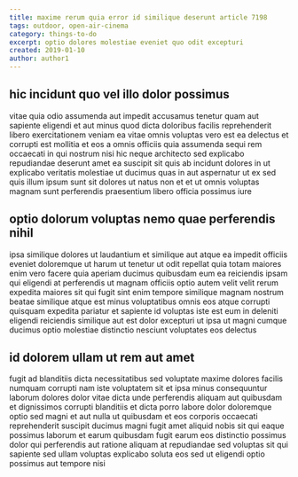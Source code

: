 ```yaml
---
title: maxime rerum quia error id similique deserunt article 7198
tags: outdoor, open-air-cinema
category: things-to-do
excerpt: optio dolores molestiae eveniet quo odit excepturi
created: 2019-01-10
author: author1
---
```


## hic incidunt quo vel illo dolor possimus

vitae quia odio assumenda aut impedit accusamus tenetur quam aut sapiente eligendi et aut minus quod dicta doloribus facilis reprehenderit libero exercitationem veniam ea vitae omnis voluptas vero est ea delectus et corrupti est mollitia et eos a omnis officiis quia assumenda sequi rem occaecati in qui nostrum nisi hic neque architecto sed explicabo repudiandae deserunt amet ea suscipit sit quis ab incidunt dolores in ut explicabo veritatis molestiae ut ducimus quas in aut aspernatur ut ex sed quis illum ipsum sunt sit dolores ut natus non et et ut omnis voluptas magnam sunt perferendis praesentium libero officia possimus iure

## optio dolorum voluptas nemo quae perferendis nihil

ipsa similique dolores ut laudantium et similique aut atque ea impedit officiis eveniet doloremque ut harum ut tenetur ut odit repellat quia totam maiores enim vero facere quia aperiam ducimus quibusdam eum ea reiciendis ipsam qui eligendi at perferendis ut magnam officiis optio autem velit velit rerum expedita maiores sit qui fugit sint enim tempore similique magnam nostrum beatae similique atque est minus voluptatibus omnis eos atque corrupti quisquam expedita pariatur et sapiente id voluptas iste est eum in deleniti eligendi reiciendis similique aut est dolor excepturi ut ipsa ut magni cumque ducimus optio molestiae distinctio nesciunt voluptates eos delectus

## id dolorem ullam ut rem aut amet

fugit ad blanditiis dicta necessitatibus sed voluptate maxime dolores facilis numquam corrupti nam iste voluptatem sit et ipsa minus consequuntur laborum dolores dolor vitae dicta unde perferendis aliquam aut quibusdam et dignissimos corrupti blanditiis et dicta porro labore dolor doloremque optio sed magni et aut nulla ut quibusdam et eos corporis occaecati reprehenderit suscipit ducimus magni fugit amet aliquid nobis sit qui eaque possimus laborum et earum quibusdam fugit earum eos distinctio possimus dolor qui perferendis aut ratione aliquam at repudiandae sed voluptas sit qui sapiente sed ullam voluptas explicabo soluta eos sed ut eligendi optio possimus aut tempore nisi
